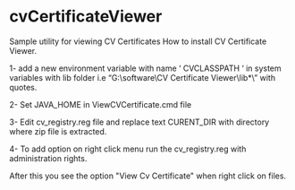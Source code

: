 # cvCertificateViewer
Sample utility for viewing CV Certificates 
How to install CV Certificate Viewer.

1-	add a new environment variable with name ‘ CVCLASSPATH ‘ in system variables with lib folder i.e “G:\software\CV Certificate Viewer\lib\*\” with quotes.
 
2-	Set JAVA_HOME in ViewCVCertificate.cmd file 

3-	Edit cv_registry.reg file and replace text CURENT_DIR with directory where zip file is extracted.

4-	To add option on right click menu run the cv_registry.reg with administration rights.
 
After this you see the option "View Cv Certificate" when right click on files.


